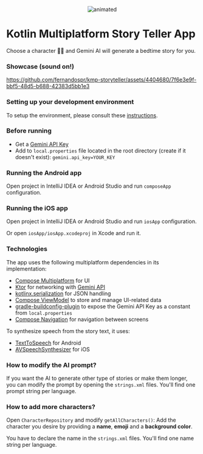 <p align="center">
  <img src="https://github.com/fernandospr/kmp-storyteller/assets/4404680/721d9485-3291-45df-af12-48aa2aabc766" alt="animated" />
</p>

# Kotlin Multiplatform Story Teller App

Choose a character 🐶🐱 and Gemini AI will generate a bedtime story for you.

### Showcase (sound on!)
https://github.com/fernandospr/kmp-storyteller/assets/4404680/7f6e3e9f-bbf5-48d5-b688-42383d5bb1e3

### Setting up your development environment
To setup the environment, please consult these [instructions](https://www.jetbrains.com/help/kotlin-multiplatform-dev/compose-multiplatform-setup.html).

### Before running
* Get a [Gemini API Key](https://aistudio.google.com/app/apikey)
* Add to `local.properties` file located in the root directory (create if it doesn't exist):
`gemini.api_key=YOUR_KEY`

### Running the Android app
Open project in IntelliJ IDEA or Android Studio and run `composeApp` configuration.

### Running the iOS app
Open project in IntelliJ IDEA or Android Studio and run `iosApp` configuration.

Or open `iosApp/iosApp.xcodeproj` in Xcode and run it.

### Technologies
The app uses the following multiplatform dependencies in its implementation:
* [Compose Multiplatform](https://www.jetbrains.com/lp/compose-multiplatform/) for UI
* [Ktor](https://ktor.io/) for networking with [Gemini API](https://ai.google.dev/docs/gemini_api_overview)
* [kotlinx.serialization](https://github.com/Kotlin/kotlinx.serialization) for JSON handling
* [Compose ViewModel](https://www.jetbrains.com/help/kotlin-multiplatform-dev/compose-viewmodel.html) to store and manage UI-related data
* [gradle-buildconfig-plugin](https://github.com/gmazzo/gradle-buildconfig-plugin) to expose the Gemini API Key as a constant from `local.properties`
* [Compose Navigation](https://www.jetbrains.com/help/kotlin-multiplatform-dev/compose-navigation-routing.html) for navigation between screens

To synthesize speech from the story text, it uses:
* [TextToSpeech](https://developer.android.com/reference/android/speech/tts/TextToSpeech) for Android
* [AVSpeechSynthesizer](https://developer.apple.com/documentation/avfaudio/avspeechsynthesizer) for iOS

### How to modify the AI prompt?
If you want the AI to generate other type of stories or make them longer, you can modify the prompt by opening the `strings.xml` files. You'll find one prompt string per language.

### How to add more characters?
Open `CharacterRepository` and modify `getAllCharacters()`: Add the character you desire by providing a **name**, **emoji** and a **background color**.

You have to declare the name in the `strings.xml` files. You'll find one name string per language.
